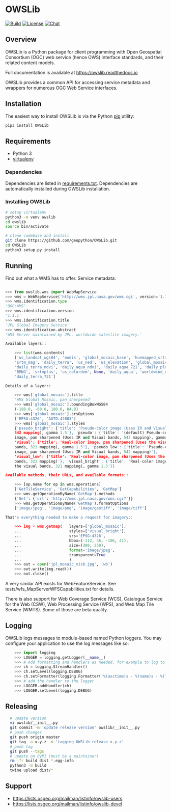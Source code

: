# OWSLib

[![Build](https://github.com/geopython/OWSLib/workflows/main.yml/badge.svg)](https://github.com/geopython/OWSLib/actions)
[![License](https://img.shields.io/github/license/geopython/OWSLib.svg)](https://github.com/geopython/OWSLib/blob/master/LICENSE)
[![Chat](https://badges.gitter.im/geopython/OWSLib.svg)](https://app.gitter.im/#/room/#geopython_owslib:gitter.im)

## Overview

OWSLib is a Python package for client programming with Open Geospatial
Consortium (OGC) web service (hence OWS) interface standards, and their
related content models.

Full documentation is available at https://owslib.readthedocs.io

OWSLib provides a common API for accessing service metadata and wrappers for
numerous OGC Web Service interfaces.

## Installation

The easiest way to install OWSLib is via the Python [pip](https://pip.pypa.io)
utility:

```bash
pip3 install OWSLib
```

## Requirements

- Python 3
- [virtualenv](https://virtualenv.pypa.io)

### Dependencies

Dependencies are listed in [requirements.txt](requirements.txt). Dependencies
are automatically installed during OWSLib installation.

### Installing OWSLib

```bash
# setup virtualenv
python3 -m venv owslib
cd owslib
source bin/activate

# clone codebase and install
git clone https://github.com/geopython/OWSLib.git
cd OWSLib
python3 setup.py install
```

## Running

Find out what a WMS has to offer. Service metadata:

```python

>>> from owslib.wms import WebMapService
>>> wms = WebMapService('http://wms.jpl.nasa.gov/wms.cgi', version='1.1.1')
>>> wms.identification.type
'OGC:WMS'
>>> wms.identification.version
'1.1.1'
>>> wms.identification.title
'JPL Global Imagery Service'
>>> wms.identification.abstract
'WMS Server maintained by JPL, worldwide satellite imagery.'

Available layers::

    >>> list(wms.contents)
    ['us_landsat_wgs84', 'modis', 'global_mosaic_base', 'huemapped_srtm',
    'srtm_mag', 'daily_terra', 'us_ned', 'us_elevation', 'global_mosaic',
    'daily_terra_ndvi', 'daily_aqua_ndvi', 'daily_aqua_721', 'daily_planet',
    'BMNG', 'srtmplus', 'us_colordem', None, 'daily_aqua', 'worldwind_dem',
    'daily_terra_721']

Details of a layer::

    >>> wms['global_mosaic'].title
    'WMS Global Mosaic, pan sharpened'
    >>> wms['global_mosaic'].boundingBoxWGS84
    (-180.0, -60.0, 180.0, 84.0)
    >>> wms['global_mosaic'].crsOptions
    ['EPSG:4326', 'AUTO:42003']
    >>> wms['global_mosaic'].styles
    {'pseudo_bright': {'title': 'Pseudo-color image (Uses IR and Visual bands,
    542 mapping), gamma 1.5'}, 'pseudo': {'title': '(default) Pseudo-color
    image, pan sharpened (Uses IR and Visual bands, 542 mapping), gamma 1.5'},
    'visual': {'title': 'Real-color image, pan sharpened (Uses the visual
    bands, 321 mapping), gamma 1.5'}, 'pseudo_low': {'title': 'Pseudo-color
    image, pan sharpened (Uses IR and Visual bands, 542 mapping)'},
    'visual_low': {'title': 'Real-color image, pan sharpened (Uses the visual
    bands, 321 mapping)'}, 'visual_bright': {'title': 'Real-color image (Uses
    the visual bands, 321 mapping), gamma 1.5'}}

Available methods, their URLs, and available formats::

    >>> [op.name for op in wms.operations]
    ['GetTileService', 'GetCapabilities', 'GetMap']
    >>> wms.getOperationByName('GetMap').methods
    {'Get': {'url': 'http://wms.jpl.nasa.gov/wms.cgi?'}}
    >>> wms.getOperationByName('GetMap').formatOptions
    ['image/jpeg', 'image/png', 'image/geotiff', 'image/tiff']

That's everything needed to make a request for imagery::

    >>> img = wms.getmap(   layers=['global_mosaic'],
    ...                     styles=['visual_bright'],
    ...                     srs='EPSG:4326',
    ...                     bbox=(-112, 36, -106, 41),
    ...                     size=(300, 250),
    ...                     format='image/jpeg',
    ...                     transparent=True
    ...                     )
    >>> out = open('jpl_mosaic_visb.jpg', 'wb')
    >>> out.write(img.read())
    >>> out.close()
```

A very similar API exists for WebFeatureService. See
tests/wfs_MapServerWFSCapabilities.txt for details.

There is also support for Web Coverage Service (WCS), Catalogue
Service for the Web (CSW), Web Processing Service (WPS), and Web
Map Tile Service (WMTS). Some of those are beta quality.


Logging
-------
OWSLib logs messages to module-based named Python loggers. You may
configure your application to use the log messages like so:

```python
    >>> import logging
    >>> LOGGER = logging.getLogger(__name__)
    >>> # Add formatting and handlers as needed, for example to log to the console
    >>> ch = logging.StreamHandler()
    >>> ch.setLevel(logging.DEBUG)
    >>> ch.setFormatter(logging.Formatter('%(asctime)s - %(name)s - %(levelname)s - %(message)s'))
    >>> # add the handler to the logger
    >>> LOGGER.addHandler(ch)
    >>> LOGGER.setLevel(logging.DEBUG)
```

Releasing
---------

```bash
  # update version
  vi owslib/__init__.py
  git commit -m 'update release version' owslib/__init__.py
  # push changes
  git push origin master
  git tag -a x.y.z -m 'tagging OWSLib release x.y.z'
  # push tag
  git push --tags
  # update on PyPI (must be a maintainer)
  rm -fr build dist *.egg-info
  python3 -m build
  twine upload dist/*
```

Support
-------

- https://lists.osgeo.org/mailman/listinfo/owslib-users
- https://lists.osgeo.org/mailman/listinfo/owslib-devel
